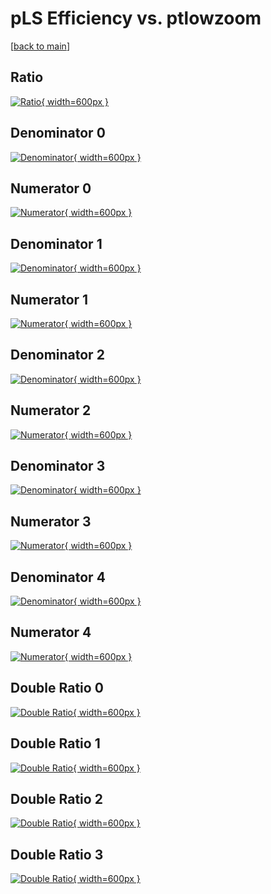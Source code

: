 # pLS Efficiency vs. ptlowzoom

[[back to main](./)]



## Ratio

[![Ratio](../mtv/var/pLS_xtr_211_-1_eff_ptlowzoom.png){ width=600px }](../mtv/var/pLS_xtr_211_-1_eff_ptlowzoom.pdf)

## Denominator 0

[![Denominator](../mtv/den/pLS_xtr_211_-1_eff_ptlowzoom_den0.png){ width=600px }](../mtv/den/pLS_xtr_211_-1_eff_ptlowzoom_den0.pdf)

## Numerator 0

[![Numerator](../mtv/num/pLS_xtr_211_-1_eff_ptlowzoom_num0.png){ width=600px }](../mtv/num/pLS_xtr_211_-1_eff_ptlowzoom_num0.pdf)

## Denominator 1

[![Denominator](../mtv/den/pLS_xtr_211_-1_eff_ptlowzoom_den1.png){ width=600px }](../mtv/den/pLS_xtr_211_-1_eff_ptlowzoom_den1.pdf)

## Numerator 1

[![Numerator](../mtv/num/pLS_xtr_211_-1_eff_ptlowzoom_num1.png){ width=600px }](../mtv/num/pLS_xtr_211_-1_eff_ptlowzoom_num1.pdf)

## Denominator 2

[![Denominator](../mtv/den/pLS_xtr_211_-1_eff_ptlowzoom_den2.png){ width=600px }](../mtv/den/pLS_xtr_211_-1_eff_ptlowzoom_den2.pdf)

## Numerator 2

[![Numerator](../mtv/num/pLS_xtr_211_-1_eff_ptlowzoom_num2.png){ width=600px }](../mtv/num/pLS_xtr_211_-1_eff_ptlowzoom_num2.pdf)

## Denominator 3

[![Denominator](../mtv/den/pLS_xtr_211_-1_eff_ptlowzoom_den3.png){ width=600px }](../mtv/den/pLS_xtr_211_-1_eff_ptlowzoom_den3.pdf)

## Numerator 3

[![Numerator](../mtv/num/pLS_xtr_211_-1_eff_ptlowzoom_num3.png){ width=600px }](../mtv/num/pLS_xtr_211_-1_eff_ptlowzoom_num3.pdf)

## Denominator 4

[![Denominator](../mtv/den/pLS_xtr_211_-1_eff_ptlowzoom_den4.png){ width=600px }](../mtv/den/pLS_xtr_211_-1_eff_ptlowzoom_den4.pdf)

## Numerator 4

[![Numerator](../mtv/num/pLS_xtr_211_-1_eff_ptlowzoom_num4.png){ width=600px }](../mtv/num/pLS_xtr_211_-1_eff_ptlowzoom_num4.pdf)

## Double Ratio 0

[![Double Ratio](../mtv/ratio/pLS_xtr_211_-1_eff_ptlowzoom_ratio0.png){ width=600px }](../mtv/ratio/pLS_xtr_211_-1_eff_ptlowzoom_ratio0.pdf)

## Double Ratio 1

[![Double Ratio](../mtv/ratio/pLS_xtr_211_-1_eff_ptlowzoom_ratio1.png){ width=600px }](../mtv/ratio/pLS_xtr_211_-1_eff_ptlowzoom_ratio1.pdf)

## Double Ratio 2

[![Double Ratio](../mtv/ratio/pLS_xtr_211_-1_eff_ptlowzoom_ratio2.png){ width=600px }](../mtv/ratio/pLS_xtr_211_-1_eff_ptlowzoom_ratio2.pdf)

## Double Ratio 3

[![Double Ratio](../mtv/ratio/pLS_xtr_211_-1_eff_ptlowzoom_ratio3.png){ width=600px }](../mtv/ratio/pLS_xtr_211_-1_eff_ptlowzoom_ratio3.pdf)

